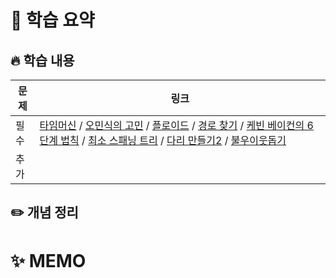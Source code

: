 #  📖 학습 요약

## 🔥 학습 내용
| **문제** | **링크**                                                                                                                                                                                                                                                                                                                                                                                                                                                                                                                 |
|--------|------------------------------------------------------------------------------------------------------------------------------------------------------------------------------------------------------------------------------------------------------------------------------------------------------------------------------------------------------------------------------------------------------------------------------------------------------------------------------------------------------------------------|
| 필수     | [타임머신](https://www.acmicpc.net/problem/11657) / [오민식의 고민](https://www.acmicpc.net/problem/1219) / [플로이드](https://www.acmicpc.net/problem/11404) / [경로 찾기](https://www.acmicpc.net/problem/11403) / [케빈 베이컨의 6단계 법칙](https://www.acmicpc.net/problem/1389) / [최소 스패닝 트리](https://www.acmicpc.net/problem/1197) / [다리 만들기2](https://www.acmicpc.net/problem/17472) / [불우이웃돕기](https://www.acmicpc.net/problem/1414)                                                                                                      | 
| 추가     | []()                                                                                                                                                                                                                                                                                                                                                                                                                                                                                                                   |
## ✏️ 개념 정리


# ✨ MEMO
